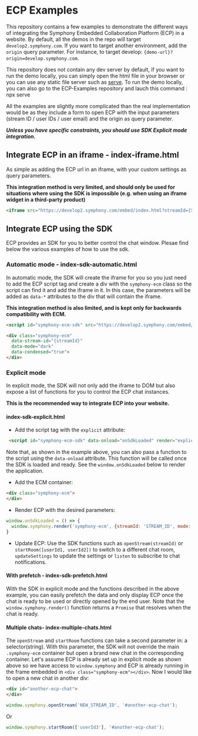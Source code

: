 # ECP Examples

This repository contains a few examples to demonstrate the different ways of integrating the Symphony Embedded Collaboration Platform (ECP) in a website.
By default, all the demos in the repo will target `develop2.symphony.com`. If you want to target another environment, add the `origin` query parameter.
For instance, to target develop: `{demo-url}?origin=develop.symphony.com`. 

This repository does not contain any dev server by default, if you want to run the demo locally, you can simply open the html file in your browser or you can use any static file server such as [serve](https://github.com/vercel/serve).
To run the demo locally, you can also go to the ECP-Examples repository and lauch this command : npx serve

All the examples are slightly more complicated than the real implementation would be as they include a form to open ECP with the input parameters (stream ID / user IDs / user email) and the origin as query parameter.

***Unless you have specific constraints, you should use SDK Explicit mode integration.***

## Integrate ECP in an iframe - index-iframe.html
As simple as adding the ECP url in an iframe, with your custom settings as query parameters.

**This integration method is very limited, and should only be used for situations where using the SDK is impossible (e.g. when using an iframe widget in a third-party product)**
```html
<iframe src="https://develop2.symphony.com/embed/index.html?streamId={STREAM_ID}&mode=dark&condensed=true"></iframe>
```
## Integrate ECP using the SDK
ECP provides an SDK for you to better control the chat window. Plesae find below the various examples of how to use the sdk.

### Automatic mode - index-sdk-automatic.html
In automatic mode, the SDK will create the iframe for you so you just need to add the ECP script tag and create a div with the `symphony-ecm` class so the script can find it and add the iframe in it. 
In this case, the parameters will be added as `data-*` attributes to the div that will contain the iframe.

**This integration method is also limited, and is kept only for backwards compatibility with ECM.**
```html
<script id="symphony-ecm-sdk" src="https://develop2.symphony.com/embed/sdk.js"></script>
```
```html
<div class="symphony-ecm" 
  data-stream-id="{streamId}"
  data-mode="dark"
  data-condensed="true">
</div>
```

### Explicit mode 
In explicit mode, the SDK will not only add the iframe to DOM but also expose a list of functions for you to control the ECP chat instances.

**This is the recommended way to integrate ECP into your website.**

#### index-sdk-explicit.html
- Add the script tag with the `explicit` attribute:
```html 
 <script id="symphony-ecm-sdk" data-onload="onSdkLoaded" render="explicit" src="https://develop2.symphony.com/embed/sdk.js"></script>
```
Note that, as shown in the example above, you can also pass a function to the script using the `data-onload` attribute. This function will be called once the SDK is loaded and ready. See the `window.onSdkLoaded` below to render the application.
- Add the ECM container:
```html
<div class="symphony-ecm">
</div>
```
- Render ECP with the desired parameters:
```javascript
window.onSdkLoaded = () => {
  window.symphony.render('symphony-ecm', {streamId: 'STREAM_ID', mode:'dark', condensed: true})
}
```
- Update ECP: Use the SDK functions such as `openStream(streamId)` or `startRoom([userId1, userId2])` to switch to a different chat room, `updateSettings` to update the settings or `listen` to subscribe to chat notifications. 

#### With prefetch - index-sdk-prefetch.html
With the SDK in explicit mode and the functions described in the above example, you can easily prefetch the data and only display ECP once the chat is ready to be used or directly opened by the end user.
Note that the `window.symphony.render()` function returns a `Promise` that resolves when the chat is ready. 

#### Multiple chats- index-multiple-chats.html
The `openStream` and `startRoom` functions can take a second parameter in: a selector(string). With this parameter, the SDK will not override the main `.symphony-ecm` container but open a brand new chat in the corresponding container.
Let's assume ECP is already set up in explicit mode as shown above so we have access to `window.symphony` and ECP is already running in the frame embedded in `<div class="symphony-ecm"></div>`. 
Now I would like to open a new chat in another div: 
```html
<div id="another-ecp-chat">
</div>
```
```javascript
window.symphony.openStream('NEW_STREAM_ID', '#another-ecp-chat');
```
Or
```javascript
window.symphony.startRoom(['userId3'], '#another-ecp-chat');
```
